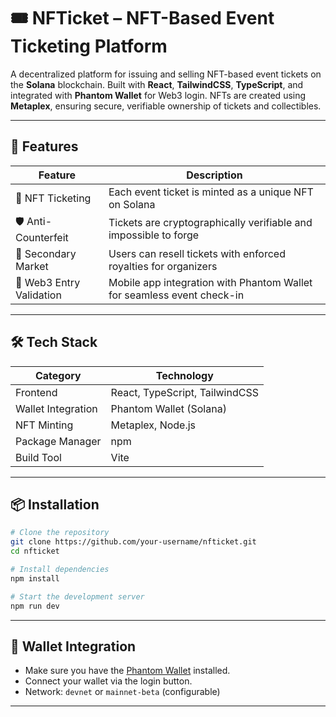 
# 🎟️ NFTicket – NFT-Based Event Ticketing Platform

A decentralized platform for issuing and selling NFT-based event tickets on the **Solana** blockchain. Built with **React**, **TailwindCSS**, **TypeScript**, and integrated with **Phantom Wallet** for Web3 login. NFTs are created using **Metaplex**, ensuring secure, verifiable ownership of tickets and collectibles.

---

## 🚀 Features

| Feature                     | Description                                                                 |
|----------------------------|-----------------------------------------------------------------------------|
| 🎫 NFT Ticketing           | Each event ticket is minted as a unique NFT on Solana                      |
| 🛡️ Anti-Counterfeit        | Tickets are cryptographically verifiable and impossible to forge           |
| 🔁 Secondary Market         | Users can resell tickets with enforced royalties for organizers             |
| 📲 Web3 Entry Validation    | Mobile app integration with Phantom Wallet for seamless event check-in     |

---

## 🛠️ Tech Stack

| Category           | Technology               |
|--------------------|--------------------------|
| Frontend           | React, TypeScript, TailwindCSS |
| Wallet Integration | Phantom Wallet (Solana)  |
| NFT Minting        | Metaplex, Node.js        |
| Package Manager    | npm                      |
| Build Tool         | Vite                     |

---

## 📦 Installation

```bash
# Clone the repository
git clone https://github.com/your-username/nfticket.git
cd nfticket

# Install dependencies
npm install

# Start the development server
npm run dev
````

---

## 🔗 Wallet Integration

* Make sure you have the [Phantom Wallet](https://phantom.app/) installed.
* Connect your wallet via the login button.
* Network: `devnet` or `mainnet-beta` (configurable)

---





